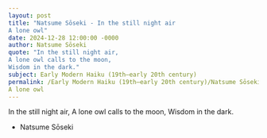 ```yaml
---
layout: post
title: "Natsume Sōseki - In the still night air
A lone owl"
date: 2024-12-28 12:00:00 -0000
author: Natsume Sōseki
quote: "In the still night air,
A lone owl calls to the moon,
Wisdom in the dark."
subject: Early Modern Haiku (19th–early 20th century)
permalink: /Early Modern Haiku (19th–early 20th century)/Natsume Sōseki/Natsume Sōseki - In the still night air
A lone owl
---
```


In the still night air,
A lone owl calls to the moon,
Wisdom in the dark.

- Natsume Sōseki

